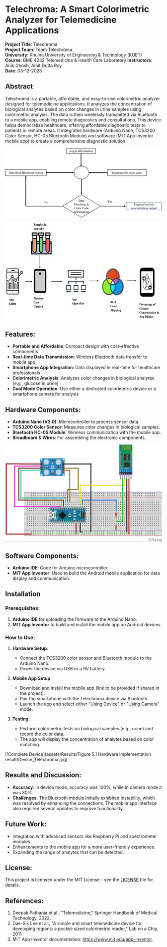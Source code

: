 # Telechroma: A Smart Colorimetric Analyzer for Telemedicine Applications

**Project Title**: Telechroma  
**Project Team**: Team Telechroma  
**University**: Khulna University of Engineering & Technology (KUET)  
**Course**: BME 4232 Telemedicine & Health Care Laboratory
**Instructors**: Anik Ghosh, Amit Dutta Roy  
**Date**: 03-12-2023  

## Abstract

Telechroma is a portable, affordable, and easy-to-use colorimetric analyzer designed for telemedicine applications. It analyzes the concentration of biological analytes based on color changes in urine samples using colorimetric analysis. The data is then wirelessly transmitted via Bluetooth to a mobile app, enabling remote diagnostics and consultations. This device helps democratize healthcare, offering affordable diagnostic tests to patients in remote areas. It integrates hardware (Arduino Nano, TCS3200 Color Sensor, HC-05 Bluetooth Module) and software (MIT App Inventor mobile app) to create a comprehensive diagnostic solution.


![Proposed Flow Diagram (Using Device)](assets/diagrams/Figure_3_12_Proposed_flow_diagram_using_device.png)

![Proposed Flow Diagram (Using Camera)](assets/diagrams/Figure_3_13_Proposed_flow_diagram_for_the_alternative_application_using_camera.png)

## Features:
- **Portable and Affordable**: Compact design with cost-effective components
- **Real-time Data Transmission**: Wireless Bluetooth data transfer to mobile app
- **Smartphone App Integration**: Data displayed in real-time for healthcare professionals
- **Colorimetric Analysis**: Analyzes color changes in biological analytes (e.g., glucose in urine)
- **Dual Mode Operation**: Use either a dedicated colorimetric device or a smartphone camera for analysis

## Hardware Components:
- **Arduino Nano (V3.0)**: Microcontroller to process sensor data.
- **TCS3200 Color Sensor**: Measures color changes in biological samples.
- **Bluetooth HC-05 Module**: Wireless communication with the mobile app.
- **Breadboard & Wires**: For assembling the electronic components.

![Circuit Diagram](assets/diagrams/Figure_3_9_Proposed_circuit_diagram.jpg)

## Software Components:
- **Arduino IDE**: Code for Arduino microcontroller.
- **MIT App Inventor**: Used to build the Android mobile application for data display and communication.

## Installation

### Prerequisites:
1. **Arduino IDE** for uploading the firmware to the Arduino Nano.
2. **MIT App Inventor** to build and install the mobile app on Android devices.

### How to Use:
1. **Hardware Setup**: 
   - Connect the TCS3200 color sensor and Bluetooth module to the Arduino Nano.
   - Power the device via USB or a 9V battery.
   
2. **Mobile App Setup**: 
   - Download and install the mobile app (link to be provided if shared in the project).
   - Pair the smartphone with the Telechroma device via Bluetooth.
   - Launch the app and select either "Using Device" or "Using Camera" mode.

3. **Testing**: 
   - Perform colorimetric tests on biological samples (e.g., urine) and record the color data.
   - The app will display the concentration of analytes based on color matching.

![Complete Device](assets/Results/Figure 5.1 Hardware implementation result/Device_Telechroma.jpg)

## Results and Discussion:
- **Accuracy**: In device mode, accuracy was 100%, while in camera mode it was 80%.
- **Challenges**: The Bluetooth module initially exhibited instability, which was resolved by enhancing the connections. The mobile app interface also required several updates to improve functionality.

## Future Work:
- Integration with advanced sensors like Raspberry Pi and spectrometer modules.
- Enhancements to the mobile app for a more user-friendly experience.
- Expanding the range of analytes that can be detected.

## License:
This project is licensed under the MIT License - see the [LICENSE](LICENSE) file for details.

## References:
1. Deepak Pathania et al., "Telemedicine," Springer Handbook of Medical Technology, 2022.
2. Dae-Sik Lee et al., "A simple and smart telemedicine device for developing regions: a pocket-sized colorimetric reader," Lab on a Chip, 2011.
3. MIT App Inventor documentation: https://www.mit.edu/app-inventor.
